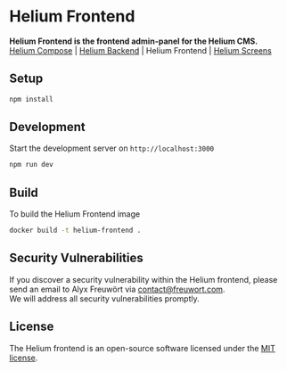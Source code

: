 # Helium Frontend

**Helium Frontend is the frontend admin-panel for the Helium CMS.**  
[Helium Compose](https://github.com/freuwort/helium-compose) | [Helium Backend](https://github.com/freuwort/helium-backend) | Helium Frontend | [Helium Screens](https://github.com/freuwort/helium-screens)

## Setup

```bash
npm install
```

## Development

Start the development server on `http://localhost:3000`
```bash
npm run dev
```

## Build

To build the Helium Frontend image
```bash
docker build -t helium-frontend .
```

## Security Vulnerabilities

If you discover a security vulnerability within the Helium frontend, please send an email to Alyx Freuwört via [contact@freuwort.com](mailto:contact@freuwort.com).  
We will address all security vulnerabilities promptly.

## License

The Helium frontend is an open-source software licensed under the [MIT license](https://opensource.org/licenses/MIT).
